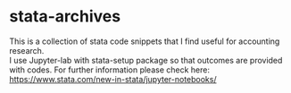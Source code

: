 # stata-archives
This is a collection of stata code snippets that I find useful for accounting research. </br>
I use Jupyter-lab with stata-setup package so that outcomes are provided with codes. For further information please check here: https://www.stata.com/new-in-stata/jupyter-notebooks/ </br>
